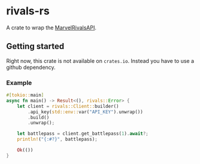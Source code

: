 # rivals-rs

A crate to wrap the [MarvelRivalsAPI](https://marvelrivalsapi.com/).

## Getting started
Right now, this crate is not available on `crates.io`. Instead you have to use a github dependency.

### Example
```rs
#[tokio::main]
async fn main() -> Result<(), rivals::Error> {
    let client = rivals::Client::builder()
        .api_key(std::env::var("API_KEY").unwrap())
        .build()
        .unwrap();

    let battlepass = client.get_battlepass(1).await?;
    println!("{:#?}", battlepass);

    Ok(())
}
```